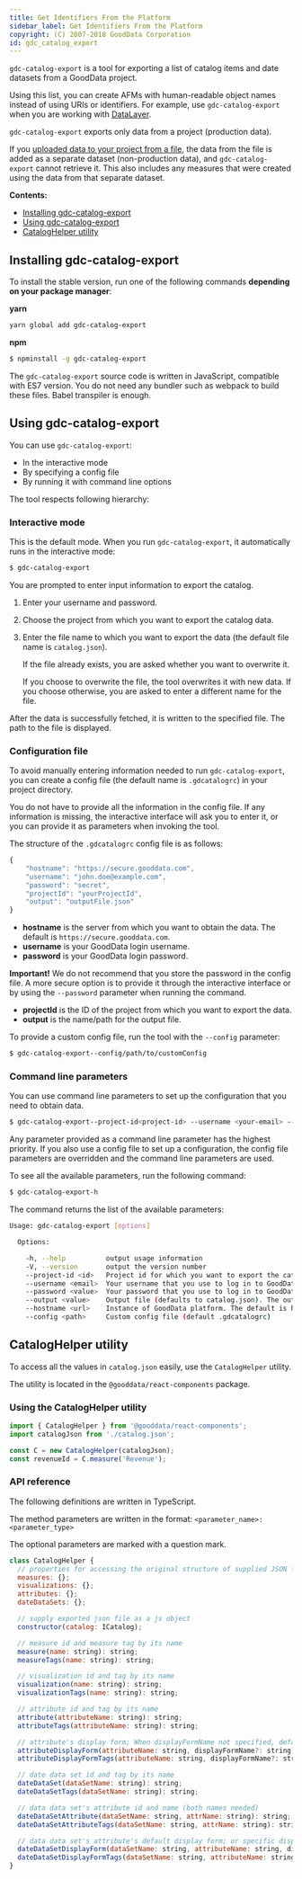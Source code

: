 ```yaml
---
title: Get Identifiers From the Platform
sidebar_label: Get Identifiers From the Platform
copyright: (C) 2007-2018 GoodData Corporation
id: gdc_catalog_export
---
```


`gdc-catalog-export` is a tool for exporting a list of catalog items and date datasets from a GoodData project.

Using this list, you can create AFMs with human-readable object names instead of using URIs or identifiers. For example, use `gdc-catalog-export` when you are working with [DataLayer](data_layer.md).

`gdc-catalog-export` exports only data from a project \(production data\). 

If you [uploaded data to your project from a file](https://help.gooddata.com/display/doc/Add+Data+from+a+File+to+a+Project), the data from the file is added as a separate dataset \(non-production data\), and `gdc-catalog-export` cannot retrieve it. This also includes any measures that were created using the data from that separate dataset.

**Contents:**
* [Installing gdc-catalog-export](#Installing-gdc-catalog-export)
* [Using gdc-catalog-export](#Using-gdc-catalog-export)
* [CatalogHelper utility](#CatalogHelper-utility)

## Installing gdc-catalog-export

To install the stable version, run one of the following commands **depending on your package manager**:

**yarn**

```bash
yarn global add gdc-catalog-export
```
**npm**

```bash
$ npminstall -g gdc-catalog-export
```

The `gdc-catalog-export` source code is written in JavaScript, compatible with ES7 version. You do not need any bundler such as webpack to build these files. Babel transpiler is enough.

## Using gdc-catalog-export

You can use `gdc-catalog-export`:

* In the interactive mode
* By specifying a config file
* By running it with command line options

The tool respects following hierarchy:

### Interactive mode

This is the default mode. When you run `gdc-catalog-export`, it automatically runs in the interactive mode:

```bash
$ gdc-catalog-export
```

You are prompted to enter input information to export the catalog.

1. Enter your username and password.
2. Choose the project from which you want to export the catalog data.
3. Enter the file name to which you want to export the data \(the default file name is `catalog.json`\).

   If the file already exists, you are asked whether you want to overwrite it.

   If you choose to overwrite the file, the tool overwrites it with new data. If you choose otherwise, you are asked to enter a different name for the file.

After the data is successfully fetched, it is written to the specified file. The path to the file is displayed.

### Configuration file

To avoid manually entering information needed to run `gdc-catalog-export`, you can create a config file \(the default name is `.gdcatalogrc`\) in your project directory.

You do not have to provide all the information in the config file. If any information is missing, the interactive interface will ask you to enter it, or you can provide it as parameters when invoking the tool.

The structure of the `.gdcatalogrc` config file is as follows:

```javascript
{
    "hostname": "https://secure.gooddata.com",
    "username": "john.doe@example.com",
    "password": "secret",
    "projectId": "yourProjectId",
    "output": "outputFile.json"
}
```

* **hostname** is the server from which you want to obtain the data. The default is `https://secure.gooddata.com`.
* **username** is your GoodData login username.
* **password** is your GoodData login password.

**Important!**  We do not recommend that you store the password in the config file. A more secure option is to provide it through the interactive interface or by using the `--password` parameter when running the command.

* **projectId** is the ID of the project from which you want to export the data.
* **output** is the name/path for the output file.

To provide a custom config file, run the tool with the `--config` parameter:

```bash
$ gdc-catalog-export--config/path/to/customConfig
```

### Command line parameters

You can use command line parameters to set up the configuration that you need to obtain data.

```bash
$ gdc-catalog-export--project-id<project-id> --username <your-email> --password <your-password> --output <file-name-path> --hostname<host-url> --config </path/to/customConfig>
```

Any parameter provided as a command line parameter has the highest priority. If you also use a config file to set up a configuration, the config file parameters are overridden and the command line parameters are used.

To see all the available parameters, run the following command:

```bash
$ gdc-catalog-export-h
```

The command returns the list of the available parameters:

```bash
Usage: gdc-catalog-export [options]

  Options:

    -h, --help          output usage information
    -V, --version       output the version number
    --project-id <id>   Project id for which you want to export the catalog.
    --username <email>  Your username that you use to log in to GoodData platform.
    --password <value>  Your password that you use to log in to GoodData platform.
    --output <value>    Output file (defaults to catalog.json). The output file will be created in current working directory
    --hostname <url>    Instance of GoodData platform. The default is https://secure.gooddata.com
    --config <path>     Custom config file (default .gdcatalogrc)
```

## CatalogHelper utility

To access all the values in `catalog.json` easily, use the `CatalogHelper` utility.

The utility is located in the `@gooddata/react-components` package.

### Using the CatalogHelper utility

```javascript
import { CatalogHelper } from '@gooddata/react-components';
import catalogJson from './catalog.json';

const C = new CatalogHelper(catalogJson);
const revenueId = C.measure('Revenue');
```

### API reference

The following definitions are written in TypeScript.

The method parameters are written in the format: `<parameter_name>: <parameter_type>`

The optional parameters are marked with a question mark.

```javascript
class CatalogHelper {
  // properties for accessing the original structure of supplied JSON file
  measures: {};
  visualizations: {};
  attributes: {};
  dateDataSets: {};

  // supply exported json file as a js object
  constructor(catalog: ICatalog);

  // measure id and measure tag by its name
  measure(name: string): string;
  measureTags(name: string): string;

  // visualization id and tag by its name
  visualization(name: string): string;
  visualizationTags(name: string): string;

  // attribute id and tag by its name
  attribute(attributeName: string): string;
  attributeTags(attributeName: string): string;

  // attribute's display form; When displayFormName not specified, default display form returned
  attributeDisplayForm(attributeName: string, displayFormName?: string): string;
  attributeDisplayFormTags(attributeName: string, displayFormName?: string): string;

  // date data set id and tag by its name
  dateDataSet(dataSetName: string): string;
  dateDataSetTags(dataSetName: string): string;

  // data data set's attribute id and name (both names needed)
  dateDataSetAttribute(dataSetName: string, attrName: string): string;
  dateDataSetAttributeTags(dataSetName: string, attrName: string): string;

  // data data set's attribute's default display form; or specific display form when displayFormName is set
  dateDataSetDisplayForm(dataSetName: string, attributeName: string, displayFormName?: string): string;
  dateDataSetDisplayFormTags(dataSetName: string, attributeName: string, displayFormName?: string): string;
}
```
